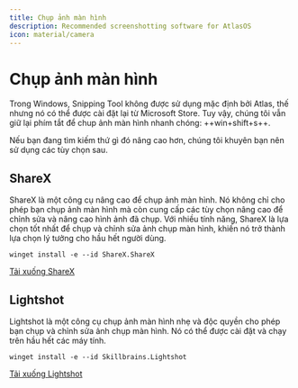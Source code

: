```yaml
---
title: Chụp ảnh màn hình
description: Recommended screenshotting software for AtlasOS
icon: material/camera
---
```


# Chụp ảnh màn hình

Trong Windows, Snipping Tool không được sử dụng mặc định bởi Atlas, thế nhưng nó có thể được cài đặt lại từ Microsoft Store. Tuy vậy, chúng tôi vẫn giữ lại phím tắt để chup ảnh màn hình nhanh chóng: ++win+shift+s++.

Nếu bạn đang tìm kiếm thứ gì đó nâng cao hơn, chúng tôi khuyên bạn nên sử dụng các tùy chọn sau.

## ShareX

ShareX là một công cụ nâng cao để chụp ảnh màn hình. Nó không chỉ cho phép bạn chụp ảnh màn hình mà còn cung cấp các tùy chọn nâng cao để chỉnh sửa và nâng cao hình ảnh đã chụp. Với nhiều tính năng, ShareX là lựa chọn tốt nhất để chụp và chỉnh sửa ảnh chụp màn hình, khiến nó trở thành lựa chọn lý tưởng cho hầu hết người dùng.

`winget install -e --id ShareX.ShareX`

[Tải xuống ShareX](ms-windows-store://pdp/?ProductId=9NBLGGH4Z1SP)

## Lightshot

Lightshot là một công cụ chụp ảnh màn hình nhẹ và độc quyền cho phép bạn chụp và chỉnh sửa ảnh chụp màn hình. Nó có thể được cài đặt và chạy trên hầu hết các máy tính.

`winget install -e --id Skillbrains.Lightshot`

[Tải xuống Lightshot](https://app.prntscr.com/en/index.html)
